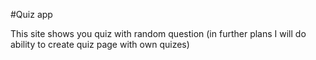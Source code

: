 #Quiz app

This site shows you quiz with random question (in further plans I will do ability to create quiz page with own quizes)


